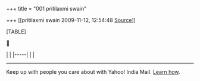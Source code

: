 +++
title = "001 pritilaxmi swain"

+++
[[pritilaxmi swain	2009-11-12, 12:54:48 [Source](https://groups.google.com/g/bvparishat/c/_FtztIT9VQ4)]]



[TABLE]



|     | |-----| |     |

  

------------------------------------------------------------------------

Keep up with people you care about with Yahoo! India Mail. [Learn how](http://in.rd.yahoo.com/tagline_galaxy_1/*http://in.overview.mail.yahoo.com/connectmore).

